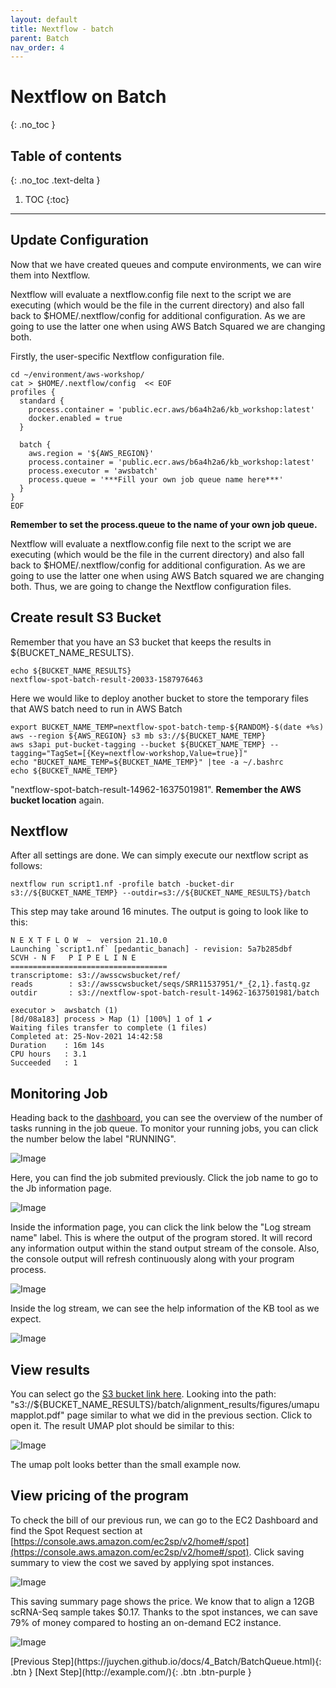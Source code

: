 ```yaml
---
layout: default
title: Nextflow - batch
parent: Batch
nav_order: 4
---
```


# Nextflow on Batch
{: .no_toc }

## Table of contents
{: .no_toc .text-delta }

1. TOC
{:toc}

---

## Update Configuration 
Now that we have created queues and compute environments, we can wire them into Nextflow.

Nextflow will evaluate a nextflow.config file next to the script we are executing (which would be the file in the current directory) and also fall back to $HOME/.nextflow/config for additional configuration. As we are going to use the latter one when using AWS Batch Squared we are changing both.

Firstly, the user-specific Nextflow configuration file.


```shell
cd ~/environment/aws-workshop/
cat > $HOME/.nextflow/config  << EOF
profiles {
  standard {
    process.container = 'public.ecr.aws/b6a4h2a6/kb_workshop:latest'
    docker.enabled = true
  }

  batch {
    aws.region = '${AWS_REGION}'
    process.container = 'public.ecr.aws/b6a4h2a6/kb_workshop:latest'
    process.executor = 'awsbatch'
    process.queue = '***Fill your own job queue name here***'
  }
}
EOF
```

**Remember to set the process.queue to the name of your own job queue.**

Nextflow will evaluate a nextflow.config file next to the script we are executing (which would be the file in the current directory) and also fall back to $HOME/.nextflow/config for additional configuration. As we are going to use the latter one when using AWS Batch squared we are changing both. Thus, we are going to change the Nextflow configuration files.

## Create result S3 Bucket

Remember that you have an S3 bucket that keeps the results in ${BUCKET_NAME_RESULTS}.

```shell
echo ${BUCKET_NAME_RESULTS}
nextflow-spot-batch-result-20033-1587976463
```

Here we would like to deploy another bucket to store the temporary files that AWS batch need to run in AWS Batch

```shell
export BUCKET_NAME_TEMP=nextflow-spot-batch-temp-${RANDOM}-$(date +%s)
aws --region ${AWS_REGION} s3 mb s3://${BUCKET_NAME_TEMP}
aws s3api put-bucket-tagging --bucket ${BUCKET_NAME_TEMP} --tagging="TagSet=[{Key=nextflow-workshop,Value=true}]"
echo "BUCKET_NAME_TEMP=${BUCKET_NAME_TEMP}" |tee -a ~/.bashrc 
echo ${BUCKET_NAME_TEMP}
```
"nextflow-spot-batch-result-14962-1637501981". **Remember the AWS bucket location** again.


## Nextflow

After all settings are done. We can simply execute our nextflow script as follows:

```shell
nextflow run script1.nf -profile batch -bucket-dir s3://${BUCKET_NAME_TEMP} --outdir=s3://${BUCKET_NAME_RESULTS}/batch
```
This step may take around 16 minutes. The output is going to look like to this:

```shell
N E X T F L O W  ~  version 21.10.0
Launching `script1.nf` [pedantic_banach] - revision: 5a7b285dbf
SCVH - N F   P I P E L I N E
===================================
transcriptome: s3://awsscwsbucket/ref/
reads        : s3://awsscwsbucket/seqs/SRR11537951/*_{2,1}.fastq.gz
outdir       : s3://nextflow-spot-batch-result-14962-1637501981/batch

executor >  awsbatch (1)
[8d/08a183] process > Map (1) [100%] 1 of 1 ✔
Waiting files transfer to complete (1 files)
Completed at: 25-Nov-2021 14:42:58
Duration    : 16m 14s
CPU hours   : 3.1
Succeeded   : 1
```

## Monitoring Job

Heading back to the [dashboard](https://console.aws.amazon.com/batch/home#dashboard), you can see the overview of the number of tasks running in the job queue. To monitor your running jobs, you can click the number below the label "RUNNING".

![Image](../../src/img/Batch/Batch-job8.jpg)

Here, you can find the job submited previously. Click the job name to go to the Jb information page.

![Image](../../src/img/Batch/Batch-job9.jpg)

Inside the information page, you can click the link below the "Log stream name" label. This is where the output of the program stored. It will record any information output within the stand output stream of the console. Also, the console output will refresh continuously along with your program process.

![Image](../../src/img/Batch/Batch-job10.jpg)

Inside the log stream, we can see the help information of the KB tool as we expect.

![Image](../../src/img/Batch/Batch-job11.jpg)


## View results
You can select go the [S3 bucket link here](https://s3.console.aws.amazon.com/s3/home). Looking into the path: "s3://${BUCKET_NAME_RESULTS}/batch/alignment_results/figures/umapumapplot.pdf" page similar to what we did in the previous section. Click to open it. The result UMAP plot should be similar to this: 

![Image](../../src/img/Batch/Batch-result.jpg)

The umap polt looks better than the small example now.

## View pricing of the program

To check the bill of our previous run, we can go to the EC2 Dashboard and find the Spot Request section at [https://console.aws.amazon.com/ec2sp/v2/home#/spot](https://console.aws.amazon.com/ec2sp/v2/home#/spot). Click saving summary to view the cost we saved by applying spot instances.

![Image](../../src/img/Batch/Batch-price1.jpg)

This saving summary page shows the price. We know that to align a 12GB scRNA-Seq sample takes $0.17. Thanks to the spot instances, we can save 79% of money compared to hosting an on-demand EC2 instance.

![Image](../../src/img/Batch/Batch-price2.jpg)

<div class="code-example" markdown="1">
[Previous Step](https://juychen.github.io/docs/4_Batch/BatchQueue.html){: .btn }
[Next Step](http://example.com/){: .btn .btn-purple }
</div>